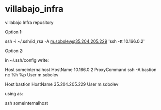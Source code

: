 # villabajo_infra
villabajo Infra repository

Option 1:

ssh -i ~/.ssh/id_rsa -A m.sobolev@35.204.205.229 'ssh -tt 10.166.0.2'


Option 2:

in ~/.ssh/config write:

Host someinternalhost
  HostName 10.166.0.2
  ProxyCommand ssh -A bastion nc %h %p
  User m.sobolev

Host bastion
  HostName 35.204.205.229
  User m.sobolev

using as:

ssh someinternalhost
